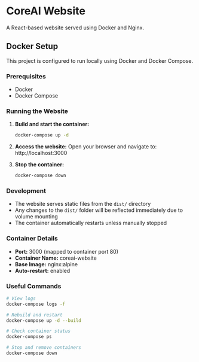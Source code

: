 # CoreAI Website

A React-based website served using Docker and Nginx.

## Docker Setup

This project is configured to run locally using Docker and Docker Compose.

### Prerequisites

- Docker
- Docker Compose

### Running the Website

1. **Build and start the container:**

   ```bash
   docker-compose up -d
   ```

2. **Access the website:**
   Open your browser and navigate to: http://localhost:3000

3. **Stop the container:**
   ```bash
   docker-compose down
   ```

### Development

- The website serves static files from the `dist/` directory
- Any changes to the `dist/` folder will be reflected immediately due to volume mounting
- The container automatically restarts unless manually stopped

### Container Details

- **Port:** 3000 (mapped to container port 80)
- **Container Name:** coreai-website
- **Base Image:** nginx:alpine
- **Auto-restart:** enabled

### Useful Commands

```bash
# View logs
docker-compose logs -f

# Rebuild and restart
docker-compose up -d --build

# Check container status
docker-compose ps

# Stop and remove containers
docker-compose down
```
